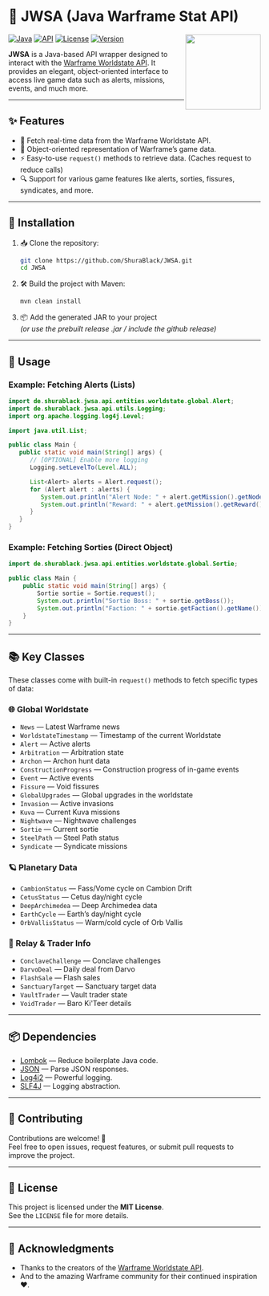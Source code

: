 [Java]: https://img.shields.io/badge/Java-rgb(235%2C%20149%2C%2042)?style=for-the-badge
[API]: https://img.shields.io/badge/API-Documentation-blue?style=for-the-badge&link=https%3A%2F%2Fdocs.warframestat.us%2F
[License]: https://img.shields.io/badge/License-MIT-white?style=for-the-badge
[Version]: https://img.shields.io/badge/Version-1.0.0-green?style=for-the-badge

# 🚀 JWSA (Java Warframe Stat API)

<img align="right" src="https://github.com/user-attachments/assets/e93c8e76-d636-470f-9b81-0e752c7b67e3" height="150" width="150">

[![Java][]][Java]
[![API][]][API]
[![License][]][License]
[![Version][]][Version]

**JWSA** is a Java-based API wrapper designed to interact with the [Warframe Worldstate API](https://docs.warframestat.us/). It provides an elegant, object-oriented interface to access live game data such as alerts, missions, events, and much more.

---

## ✨ Features

- 🔄 Fetch real-time data from the Warframe Worldstate API.
- 🧱 Object-oriented representation of Warframe’s game data.
- ⚡ Easy-to-use `request()` methods to retrieve data. (Caches request to reduce calls)
- 🔍 Support for various game features like alerts, sorties, fissures, syndicates, and more.

---

## 🔧 Installation

1. 📥 Clone the repository:
   ```bash
   git clone https://github.com/ShuraBlack/JWSA.git
   cd JWSA
   ```

2. 🛠️ Build the project with Maven:
   ```bash
   mvn clean install
   ```

3. 📦 Add the generated JAR to your project  
   _(or use the prebuilt release .jar / include the github release)_

---

## 🧪 Usage

### Example: Fetching Alerts (Lists)

```java
import de.shurablack.jwsa.api.entities.worldstate.global.Alert;
import de.shurablack.jwsa.api.utils.Logging;
import org.apache.logging.log4j.Level;

import java.util.List;

public class Main {
   public static void main(String[] args) {
      // [OPTIONAL] Enable more logging
      Logging.setLevelTo(Level.ALL);

      List<Alert> alerts = Alert.request();
      for (Alert alert : alerts) {
         System.out.println("Alert Node: " + alert.getMission().getNode());
         System.out.println("Reward: " + alert.getMission().getReward().getAsString());
      }
   }
}
```

### Example: Fetching Sorties (Direct Object)
```java
import de.shurablack.jwsa.api.entities.worldstate.global.Sortie;

public class Main {
    public static void main(String[] args) {
        Sortie sortie = Sortie.request();
        System.out.println("Sortie Boss: " + sortie.getBoss());
        System.out.println("Faction: " + sortie.getFaction().getName());
    }
}
```

---

## 📚 Key Classes

These classes come with built-in `request()` methods to fetch specific types of data:

### 🌐 Global Worldstate
- `News` — Latest Warframe news
- `WorldstateTimestamp` — Timestamp of the current Worldstate
- `Alert` — Active alerts
- `Arbitration` — Arbitration state
- `Archon` — Archon hunt data
- `ConstructionProgress` — Construction progress of in-game events
- `Event` — Active events
- `Fissure` — Void fissures
- `GlobalUpgrades` — Global upgrades in the worldstate
- `Invasion` — Active invasions
- `Kuva` — Current Kuva missions
- `Nightwave` — Nightwave challenges
- `Sortie` — Current sortie
- `SteelPath` — Steel Path status
- `Syndicate` — Syndicate missions

### 🪐 Planetary Data
- `CambionStatus` — Fass/Vome cycle on Cambion Drift
- `CetusStatus` — Cetus day/night cycle
- `DeepArchimedea` — Deep Archimedea data
- `EarthCycle` — Earth’s day/night cycle
- `OrbVallisStatus` — Warm/cold cycle of Orb Vallis

### 🚉 Relay & Trader Info
- `ConclaveChallenge` — Conclave challenges
- `DarvoDeal` — Daily deal from Darvo
- `FlashSale` — Flash sales
- `SanctuaryTarget` — Sanctuary target data
- `VaultTrader` — Vault trader state
- `VoidTrader` — Baro Ki'Teer details

---

## 📦 Dependencies

- [Lombok](https://projectlombok.org/) — Reduce boilerplate Java code.
- [JSON](https://github.com/stleary/JSON-java) — Parse JSON responses.
- [Log4j2](https://logging.apache.org/log4j/2.x/) — Powerful logging.
- [SLF4J](http://www.slf4j.org/) — Logging abstraction.

---

## 🤝 Contributing

Contributions are welcome! 🙌  
Feel free to open issues, request features, or submit pull requests to improve the project.

---

## 📜 License

This project is licensed under the **MIT License**.  
See the `LICENSE` file for more details.

---

## 🙏 Acknowledgments

- Thanks to the creators of the [Warframe Worldstate API](https://docs.warframestat.us/).
- And to the amazing Warframe community for their continued inspiration ❤️.
